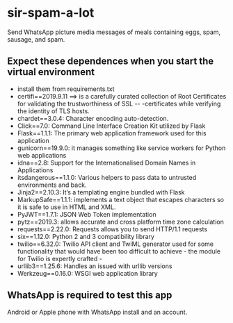 # sir-spam-a-lot
Send WhatsApp picture media messages of meals containing eggs, spam, sausage, and spam.
## Expect these dependences when you start the virtual environment
- install them from requirements.txt
- certifi==2019.9.11 ⟹ is a carefully curated collection of Root Certificates for validating the trustworthiness of SSL -- -certificates while verifying the identity of TLS hosts.
- chardet==3.0.4: Character encoding auto-detection.
- Click==7.0: Command Line Interface Creation Kit utilized by Flask
- Flask==1.1.1: The primary web application framework used for this application
- gunicorn==19.9.0: it manages something like service workers for Python web applications
- idna==2.8: Support for the Internationalised Domain Names in Applications
- itsdangerous==1.1.0: Various helpers to pass data to untrusted environments and back.
- Jinja2==2.10.3: It’s a templating engine bundled with Flask
- MarkupSafe==1.1.1: implements a text object that escapes characters so it is safe to use in HTML and XML.
- PyJWT==1.7.1: JSON Web Token implementation
- pytz==2019.3: allows accurate and cross platform time zone calculation
- requests==2.22.0: Requests allows you to send HTTP/1.1 requests
- six==1.12.0: Python 2 and 3 compatibility library
- twilio==6.32.0: Twilio API client and TwiML generator used for some functionality that would have been too difficult to achieve - the module for Twilio is expertly crafted -
- urllib3==1.25.6: Handles an issued with urllib versions
- Werkzeug==0.16.0: WSGI web application library

## WhatsApp is required to test this app
Android or Apple phone with WhatsApp install and an account.
